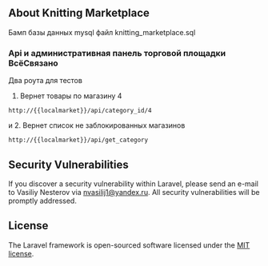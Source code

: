 ## About Knitting Marketplace

Бамп базы данных mysql файл
knitting_marketplace.sql

### Api и административная панель торговой площадки ВсёСвязано

Два роута для тестов
1. Вернет товары по магазину 4
```
http://{{localmarket}}/api/category_id/4
```
и
2. Вернет список не заблокированных магазинов
```
http://{{localmarket}}/api/get_category
```

## Security Vulnerabilities

If you discover a security vulnerability within Laravel, please send an e-mail to Vasiliy Nesterov via [nvasilij1@yandex.ru](mailto:nvasilij1@yandex.ru). All security vulnerabilities will be promptly addressed.

## License

The Laravel framework is open-sourced software licensed under the [MIT license](https://opensource.org/licenses/MIT).

